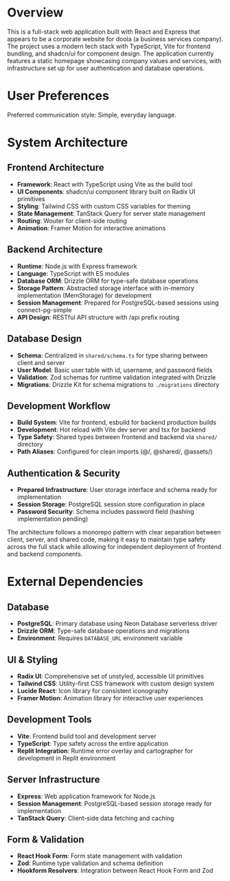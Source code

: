# Overview

This is a full-stack web application built with React and Express that appears to be a corporate website for doola (a business services company). The project uses a modern tech stack with TypeScript, Vite for frontend bundling, and shadcn/ui for component design. The application currently features a static homepage showcasing company values and services, with infrastructure set up for user authentication and database operations.

# User Preferences

Preferred communication style: Simple, everyday language.

# System Architecture

## Frontend Architecture
- **Framework**: React with TypeScript using Vite as the build tool
- **UI Components**: shadcn/ui component library built on Radix UI primitives
- **Styling**: Tailwind CSS with custom CSS variables for theming
- **State Management**: TanStack Query for server state management
- **Routing**: Wouter for client-side routing
- **Animation**: Framer Motion for interactive animations

## Backend Architecture
- **Runtime**: Node.js with Express framework
- **Language**: TypeScript with ES modules
- **Database ORM**: Drizzle ORM for type-safe database operations
- **Storage Pattern**: Abstracted storage interface with in-memory implementation (MemStorage) for development
- **Session Management**: Prepared for PostgreSQL-based sessions using connect-pg-simple
- **API Design**: RESTful API structure with /api prefix routing

## Database Design
- **Schema**: Centralized in `shared/schema.ts` for type sharing between client and server
- **User Model**: Basic user table with id, username, and password fields
- **Validation**: Zod schemas for runtime validation integrated with Drizzle
- **Migrations**: Drizzle Kit for schema migrations to `./migrations` directory

## Development Workflow
- **Build System**: Vite for frontend, esbuild for backend production builds
- **Development**: Hot reload with Vite dev server and tsx for backend
- **Type Safety**: Shared types between frontend and backend via `shared/` directory
- **Path Aliases**: Configured for clean imports (@/, @shared/, @assets/)

## Authentication & Security
- **Prepared Infrastructure**: User storage interface and schema ready for implementation
- **Session Storage**: PostgreSQL session store configuration in place
- **Password Security**: Schema includes password field (hashing implementation pending)

The architecture follows a monorepo pattern with clear separation between client, server, and shared code, making it easy to maintain type safety across the full stack while allowing for independent deployment of frontend and backend components.

# External Dependencies

## Database
- **PostgreSQL**: Primary database using Neon Database serverless driver
- **Drizzle ORM**: Type-safe database operations and migrations
- **Environment**: Requires `DATABASE_URL` environment variable

## UI & Styling
- **Radix UI**: Comprehensive set of unstyled, accessible UI primitives
- **Tailwind CSS**: Utility-first CSS framework with custom design system
- **Lucide React**: Icon library for consistent iconography
- **Framer Motion**: Animation library for interactive user experiences

## Development Tools
- **Vite**: Frontend build tool and development server
- **TypeScript**: Type safety across the entire application
- **Replit Integration**: Runtime error overlay and cartographer for development in Replit environment

## Server Infrastructure
- **Express**: Web application framework for Node.js
- **Session Management**: PostgreSQL-based session storage ready for implementation
- **TanStack Query**: Client-side data fetching and caching

## Form & Validation
- **React Hook Form**: Form state management with validation
- **Zod**: Runtime type validation and schema definition
- **Hookform Resolvers**: Integration between React Hook Form and Zod